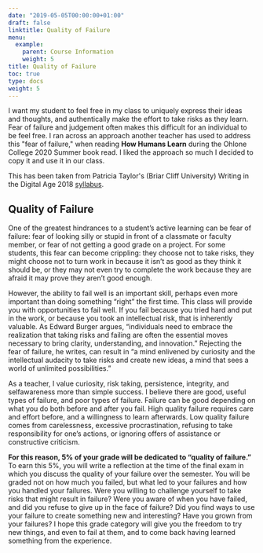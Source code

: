 ```yaml
---
date: "2019-05-05T00:00:00+01:00"
draft: false
linktitle: Quality of Failure
menu:
  example:
    parent: Course Information
    weight: 5
title: Quality of Failure
toc: true
type: docs
weight: 5
---
```

I want my student to feel free in my class to uniquely express their ideas and thoughts, and authentically make the effort to take risks as they learn. Fear of failure and judgement often makes this difficult for an individual to be feel free.  I ran across an approach another teacher has used to address this "fear of failure," when reading **How Humans Learn** during the Ohlone College 2020 Summer book read.  I liked the approach so much I decided to copy it and use it in our class.  

This has been taken from Patricia Taylor's (Briar Cliff University) Writing in the Digital Age 2018 [syllabus](http://www.patriciartaylor.com/syllabi.html). 

## Quality of Failure

One of the greatest hindrances to a student’s active learning can be fear of
failure: fear of looking silly or stupid in front of a classmate or faculty member,
or fear of not getting a good grade on a project. For some students, this fear
can become crippling: they choose not to take risks, they might choose not to
turn work in because it isn’t as good as they think it should be, or they may not
even try to complete the work because they are afraid it may prove they aren’t
good enough.

However, the ability to fail well is an important skill, perhaps even more
important than doing something “right” the first time. This class will provide
you with opportunities to fail well. If you fail because you tried hard and put
in the work, or because you took an intellectual risk, that is inherently
valuable. As Edward Burger argues, “individuals need to embrace the
realization that taking risks and failing are often the essential moves necessary
to bring clarity, understanding, and innovation.” Rejecting the fear of failure,
he writes, can result in “a mind enlivened by curiosity and the intellectual
audacity to take risks and create new ideas, a mind that sees a world of
unlimited possibilities.” 

As a teacher, I value curiosity, risk taking, persistence, integrity, and selfawareness more than simple success. I believe there are good, useful types of
failure, and poor types of failure. Failure can be good depending on what you
do both before and after you fail. High quality failure requires care and effort
before, and a willingness to learn afterwards. Low quality failure comes from
carelessness, excessive procrastination, refusing to take responsibility for
one’s actions, or ignoring offers of assistance or constructive criticism.

**For this reason, 5% of your grade will be dedicated to “quality of
failure.”** To earn this 5%, you will write a reflection at the time of the final
exam in which you discuss the quality of your failure over the semester. You
will be graded not on how much you failed, but what led to your failures and
how you handled your failures. Were you willing to challenge yourself to take
risks that might result in failure? Were you aware of when you have failed,
and did you refuse to give up in the face of failure? Did you find ways to use
your failure to create something new and interesting? Have you grown from
your failures? I hope this grade category will give you the freedom to try new
things, and even to fail at them, and to come back having learned something
from the experience. 




